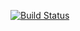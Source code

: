 [![Build Status](https://ci.consulo.io/job/consulo-visualvm/badge/icon)](https://ci.consulo.io/job/consulo-visualvm)